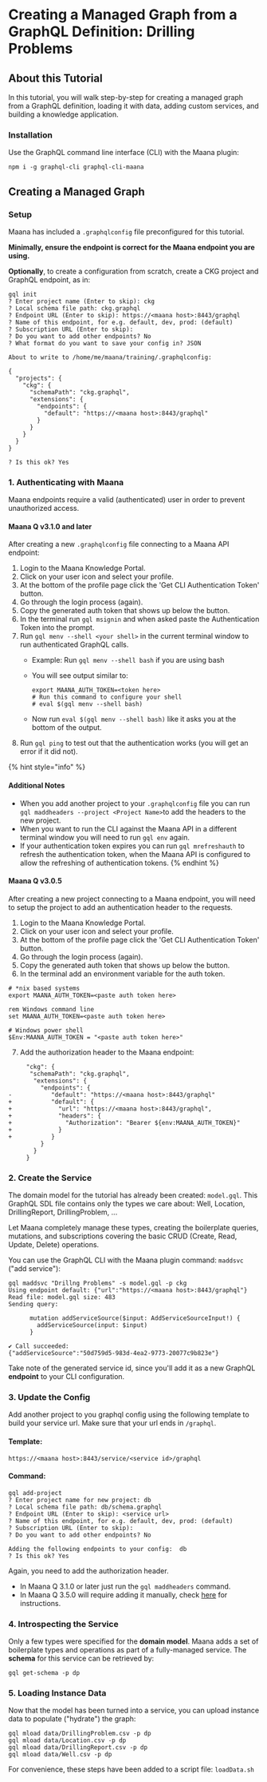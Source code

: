 # Creating a Managed Graph from a GraphQL Definition: Drilling Problems

## About this Tutorial

In this tutorial, you will walk step-by-step for creating a managed graph from a GraphQL definition, loading it with data, adding custom services, and building a knowledge application.

### Installation

Use the GraphQL command line interface \(CLI\) with the Maana plugin:

```text
npm i -g graphql-cli graphql-cli-maana
```

## Creating a Managed Graph

### Setup

Maana has included a `.graphqlconfig` file preconfigured for this tutorial.

**Minimally, ensure the endpoint is correct for the Maana endpoint you are using.**

**Optionally**, to create a configuration from scratch, create a CKG project and GraphQL endpoint, as in:

```text
gql init
? Enter project name (Enter to skip): ckg
? Local schema file path: ckg.graphql
? Endpoint URL (Enter to skip): https://<maana host>:8443/graphql
? Name of this endpoint, for e.g. default, dev, prod: (default)
? Subscription URL (Enter to skip):
? Do you want to add other endpoints? No
? What format do you want to save your config in? JSON

About to write to /home/me/maana/training/.graphqlconfig:

{
  "projects": {
    "ckg": {
      "schemaPath": "ckg.graphql",
      "extensions": {
        "endpoints": {
          "default": "https://<maana host>:8443/graphql"
        }
      }
    }
  }
}

? Is this ok? Yes
```

### 1. Authenticating with Maana

Maana endpoints require a valid \(authenticated\) user in order to prevent unauthorized access.

#### Maana Q v3.1.0 and later

After creating a new `.graphqlconfig` file connecting to a Maana API endpoint:

1. Login to the Maana Knowledge Portal.
2. Click on your user icon and select your profile.
3. At the bottom of the profile page click the 'Get CLI Authentication Token' button.
4. Go through the login process \(again\).
5. Copy the generated auth token that shows up below the button.
6. In the terminal run `gql msignin` and when asked paste the Authentication Token into the prompt.
7. Run `gql menv --shell <your shell>` in the current terminal window to run authenticated GraphQL calls.
   * Example: Run `gql menv --shell bash` if you are using bash
   * You will see output similar to:

     ```text
     export MAANA_AUTH_TOKEN=<token here>
     # Run this command to configure your shell
     # eval $(gql menv --shell bash)
     ```

   * Now run `eval $(gql menv --shell bash)` like it asks you at the bottom of the output.
8. Run `gql ping` to test out that the authentication works \(you will get an error if it did not\).

{% hint style="info" %}
#### **Additional Notes**

* When you add another project to your `.graphqlconfig` file you can run `gql maddheaders --project <Project Name>`to add the headers to the new project.
* When you want to run the CLI against the Maana API in a different terminal window you will need to run `gql env` again.
* If your authentication token expires you can run `gql mrefreshauth` to refresh the authentication token, when the Maana API is configured to allow the refreshing of authentication tokens.
{% endhint %}

#### Maana Q v3.0.5

After creating a new project connecting to a Maana endpoint, you will need to setup the project to add an authentication header to the requests.

1. Login to the Maana Knowledge Portal.
2. Click on your user icon and select your profile.
3. At the bottom of the profile page click the 'Get CLI Authentication Token' button.
4. Go through the login process \(again\).
5. Copy the generated auth token that shows up below the button.
6. In the terminal add an environment variable for the auth token.

```text
# *nix based systems
export MAANA_AUTH_TOKEN=<paste auth token here>
```

```text
rem Windows command line
set MAANA_AUTH_TOKEN=<paste auth token here>
```

```text
# Windows power shell
$Env:MAANA_AUTH_TOKEN = "<paste auth token here>"
```

7. Add the authorization header to the Maana endpoint:

```text
     "ckg": {
      "schemaPath": "ckg.graphql",
       "extensions": {
         "endpoints": {
-           "default": "https://<maana host>:8443/graphql"
+           "default": {
+             "url": "https://<maana host>:8443/graphql",
+             "headers": {
+               "Authorization": "Bearer ${env:MAANA_AUTH_TOKEN}"
+             }
+           }
         }
       }
     }
```

### 2. Create the Service

The domain model for the tutorial has already been created: `model.gql`. This GraphQL SDL file contains only the types we care about: Well, Location, DrillingReport, DrillingProblem, ...

Let Maana completely manage these types, creating the boilerplate queries, mutations, and subscriptions covering the basic CRUD \(Create, Read, Update, Delete\) operations.

You can use the GraphQL CLI with the Maana plugin command: `maddsvc` \("add service"\):

```text
gql maddsvc "Drillng Problems" -s model.gql -p ckg
Using endpoint default: {"url":"https://<maana host>:8443/graphql"}
Read file: model.gql size: 483
Sending query:

      mutation addServiceSource($input: AddServiceSourceInput!) {
        addServiceSource(input: $input)
      }

✔ Call succeeded:
{"addServiceSource":"50d759d5-983d-4ea2-9773-20077c9b823e"}
```

Take note of the generated service id, since you'll add it as a new GraphQL **endpoint** to your CLI configuration.

### 3. Update the Config

Add another project to you graphql config using the following template to build your service url. Make sure that your url ends in `/graphql`.

#### Template:

```text
https://<maana host>:8443/service/<service id>/graphql
```

#### Command:

```text
gql add-project
? Enter project name for new project: db
? Local schema file path: db/schema.graphql
? Endpoint URL (Enter to skip): <service url>
? Name of this endpoint, for e.g. default, dev, prod: (default)
? Subscription URL (Enter to skip):
? Do you want to add other endpoints? No

Adding the following endpoints to your config:  db
? Is this ok? Yes
```

Again, you need to add the authorization header.

* In Maana Q 3.1.0 or later just run the `gql maddheaders` command.
* In Maana Q 3.5.0 will require adding it manually, check [here](https://github.com/maana-io/q-tutorials/tree/master/drill_prob#v3.0.5) for instructions.

### 4. Introspecting the Service

Only a few types were specified for the **domain model**. Maana adds a set of boilerplate types and operations as part of a fully-managed service. The **schema** for this service can be retrieved by:

```text
gql get-schema -p dp
```

### 5. Loading Instance Data

Now that the model has been turned into a service, you can upload instance data to populate \("hydrate"\) the graph:

```text
gql mload data/DrillingProblem.csv -p dp
gql mload data/Location.csv -p dp
gql mload data/DrillingReport.csv -p dp
gql mload data/Well.csv -p dp
```

For convenience, these steps have been added to a script file: `loadData.sh`

